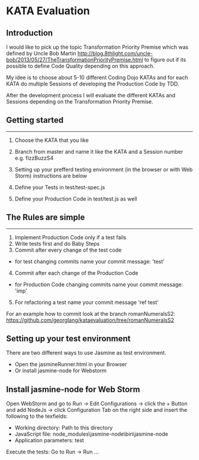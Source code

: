KATA Evaluation
==============

Introduction
--------------
I would like to pick up the topic Transformation Priority Premise which was defined by Uncle Bob Martin http://blog.8thlight.com/uncle-bob/2013/05/27/TheTransformationPriorityPremise.html 
to figure out if its possible to define Code Quality depending on this approach.

My idee is to choose about 5-10 different Coding Dojo KATAs and for each KATA
do multiple Sessions of developing the Production Code by TDD.

After the development process I will evaluate the different KATAs and Sessions depending on the Transformation Priority Premise.


Getting started
----------------
----------------
1. Choose the KATA that you like
2. Branch from master and name it like the KATA and a Session number e.g. fizzBuzzS4
3. Setting up your prefferd testing environment (in the browser or with Web Storm) instructions are below

4. Define your Tests in test/test-spec.js
5. Define your Production Code in test/test.js as well


The Rules are simple
---------------------
---------------------
1. Implement Production Code only if a test fails
2. Write tests first and do Baby Steps
3. Commit after every change of the test code
  - for test changing commits name your commit message: 'test'
4. Commit after each change of the Production Code
  - for Production Code changing commits name your commit message: 'imp'
5. For refactoring a test name your commit message 'ref test'


For an example how to commit look at the branch romanNumeralsS2:
https://github.com/georglang/kataevaluation/tree/romanNumeralsS2


Setting up your test environment
---------------------------------
There are two different ways to use Jasmine as test environment.

  - Open the jasmineRunner.html in your Browser
  - Or install jasmine-node for Webstorm


Install jasmine-node for Web Storm
----------------------------------
Open WebStorm and go to Run -> Edit Configurations -> click the + Button and add NodeJs -> click Configuration Tab on the right side and insert the following to the texfields:

- Working directory: Path to this directory
- JavaScript file: node_modules\jasmine-node\bin\jasmine-node
- Application parameters: test

Execute the tests:
Go to Run -> Run ...